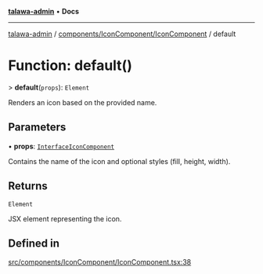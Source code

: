 [**talawa-admin**](../../../../README.md) • **Docs**

***

[talawa-admin](../../../../modules.md) / [components/IconComponent/IconComponent](../README.md) / default

# Function: default()

\> **default**(`props`): `Element`

Renders an icon based on the provided name.

## Parameters

• **props**: [`InterfaceIconComponent`](../interfaces/InterfaceIconComponent.md)

Contains the name of the icon and optional styles (fill, height, width).

## Returns

`Element`

JSX element representing the icon.

## Defined in

[src/components/IconComponent/IconComponent.tsx:38](https://github.com/PalisadoesFoundation/talawa-admin/blob/d16b95ee179900e8e32a2296f14e948e6caea05b/src/components/IconComponent/IconComponent.tsx#L38)
